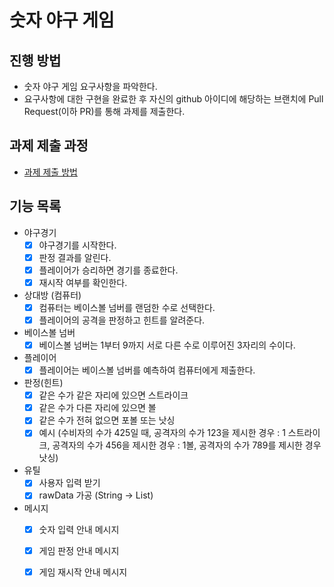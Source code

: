 # 숫자 야구 게임
## 진행 방법
* 숫자 야구 게임 요구사항을 파악한다.
* 요구사항에 대한 구현을 완료한 후 자신의 github 아이디에 해당하는 브랜치에 Pull Request(이하 PR)를 통해 과제를 제출한다.

## 과제 제출 과정
* [과제 제출 방법](https://github.com/next-step/nextstep-docs/tree/master/precourse)

## 기능 목록

- 야구경기
    - [X] 야구경기를 시작한다.
    - [X] 판정 결과를 알린다.
    - [X] 플레이어가 승리하면 경기를 종료한다.
    - [X] 재시작 여부를 확인한다.

- 상대방 (컴퓨터)
    - [X] 컴퓨터는 베이스볼 넘버를 랜덤한 수로 선택한다.
    - [X] 플레이어의 공격을 판정하고 힌트를 알려준다.

- 베이스볼 넘버
    - [X] 베이스볼 넘버는 1부터 9까지 서로 다른 수로 이루어진 3자리의 수이다.
    
- 플레이어
    - [X] 플레이어는 베이스볼 넘버를 예측하여 컴퓨터에게 제출한다.

- 판정(힌트)
    - [X] 같은 수가 같은 자리에 있으면 스트라이크
    - [X] 같은 수가 다른 자리에 있으면 볼
    - [X] 같은 수가 전혀 없으면 포볼 또는 낫싱
    - [X] 예시 (수비자의 수가 425일 때, 공격자의 수가 123을 제시한 경우 : 1 스트라이크, 공격자의 수가 456을 제시한 경우 : 1볼, 공격자의 수가 789를 제시한 경우 낫싱)

- 유틸
    - [X] 사용자 입력 받기
    - [X] rawData 가공 (String -> List<Integer>)
    
- 메시지
    - [X] 숫자 입력 안내 메시지
    - [X] 게임 판정 안내 메시지
    - [X] 게임 재시작 안내 메시지
    
